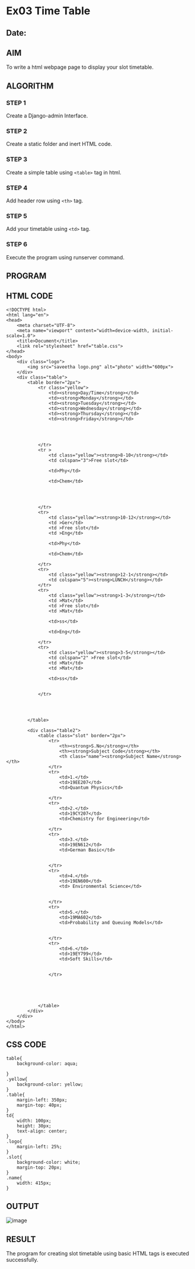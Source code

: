 # Ex03 Time Table
## Date:

## AIM
To write a html webpage page to display your slot timetable.

## ALGORITHM
### STEP 1
Create a Django-admin Interface.

### STEP 2
Create a static folder and inert HTML code.

### STEP 3
Create a simple table using ```<table>``` tag in html.

### STEP 4
Add header row using ```<th>``` tag.

### STEP 5
Add your timetable using ```<td>``` tag.

### STEP 6
Execute the program using runserver command.

## PROGRAM
## HTML CODE
```
<!DOCTYPE html>
<html lang="en">
<head>
    <meta charset="UTF-8">
    <meta name="viewport" content="width=device-width, initial-scale=1.0">
    <title>Document</title>
    <link rel="stylesheet" href="table.css">
</head>
<body>
    <div class="logo">
        <img src="saveetha logo.png" alt="photo" width="600px">
    </div>
    <div class="table">
        <table border="2px">
            <tr class="yellow">
                <td><strong>Day/Time</strong></td>
                <td><strong>Monday</strong></td>
                <td><strong>Tuesday</strong></td>
                <td><strong>Wednesday</strong></td>
                <td><strong>Thursday</strong></td>
                <td><strong>Friday</strong></td>




            </tr>
            <tr >
                <td class="yellow"><strong>8-10</strong></td>
                <td colspan="3">Free slot</td>
                
                <td>Phy</td>
                
                <td>Chem</td>




            </tr>
            <tr>
                <td class="yellow"><strong>10-12</strong></td>
                <td >Ger</td>
                <td >Free slot</td>
                <td >Eng</td>
                
                <td>Phy</td>
                
                <td>Chem</td>

            </tr>
            <tr>
                <td class="yellow"><strong>12-1</strong></td>
                <td colspan="5"><strong>LUNCH</strong></td>
            </tr>
            <tr>
                <td class="yellow"><strong>1-3</strong></td>
                <td >Mat</td>
                <td >Free slot</td>
                <td >Mat</td>
                
                <td>ss</td>
                
                <td>Eng</td>

            </tr>
            <tr>
                <td class="yellow"><strong>3-5</strong></td>
                <td colspan="2" >Free slot</td>
                <td >Mat</td>
                <td >Mat</td>
                
                <td>ss</td>
                
                
            </tr>




        </table>

        <div class="table2">
            <table class="slot" border="2px">
                <tr>
                    <th><strong>S.No</strong></th>
                    <th><strong>Subject Code</strong></th>
                    <th class="name"><strong>Subject Name</strong></th>
                </tr>
                <tr>
                    <td>1.</td>
                    <td>19EE207</td>
                    <td>Quantum Physics</td>
                    
                </tr>
                <tr>
                    <td>2.</td>
                    <td>19CY207</td>
                    <td>Chemistry for Engineering</td>
                    
                </tr>
                <tr>
                    <td>3.</td>
                    <td>19EN612</td>
                    <td>German Basic</td>

                    
                </tr>
                <tr>
                    <td>4.</td>
                    <td>19EN600</td>
                    <td> Environmental Science</td>

                    
                </tr>
                <tr>
                    <td>5.</td>
                    <td>19MA602</td>
                    <td>Probability and Queuing Models</td>

                    
                </tr>
                <tr>
                    <td>6.</td>
                    <td>19EY799</td>
                    <td>Soft Skills</td>

                    
                </tr>





            </table>
        </div>
    </div>
</body>
</html>
```
## CSS CODE
```
table{
    background-color: aqua;
    
}
.yellow{
    background-color: yellow;
}
.table{
    margin-left: 350px;
    margin-top: 40px;
}
td{
    width: 100px;
    height: 30px;
    text-align: center;
}
.logo{
    margin-left: 25%;
}
.slot{
    background-color: white;
    margin-top: 20px;
}
.name{
    width: 415px;
}
```

## OUTPUT
![image](https://github.com/sravanipopuri2006/slot/assets/139778301/d05dafc5-0720-42a4-8383-59ac68b8eed5)



## RESULT
The program for creating slot timetable using basic HTML tags is executed successfully.
